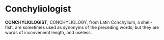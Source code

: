 # Conchyliologist

**CONCHYLIOLOGIST**, CONCHYLIOLOGY, from Latin Conchylium, a shell-fish, are sometimes used as synonyms of the preceding words; but they are words of inconvenient length, and useless.